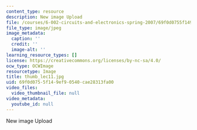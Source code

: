 ```yaml
---
content_type: resource
description: New image Upload
file: /courses/6-002-circuits-and-electronics-spring-2007/69f0d0755f149ef90540cae28313fa00_thumb_lec11.jpg
file_type: image/jpeg
image_metadata:
  caption: ''
  credit: ''
  image-alt: ''
learning_resource_types: []
license: https://creativecommons.org/licenses/by-nc-sa/4.0/
ocw_type: OCWImage
resourcetype: Image
title: thumb_lec11.jpg
uid: 69f0d075-5f14-9ef9-0540-cae28313fa00
video_files:
  video_thumbnail_file: null
video_metadata:
  youtube_id: null
---
```

New image Upload